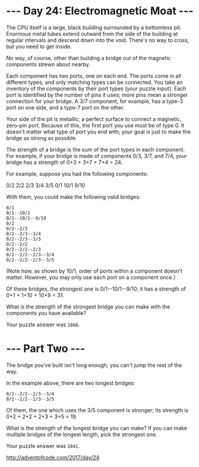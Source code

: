 # --- Day 24: Electromagnetic Moat ---

The CPU itself is a large, black building surrounded by a bottomless pit. Enormous metal tubes extend outward from the side of the building at regular intervals and descend down into the void. There's no way to cross, but you need to get inside.

No way, of course, other than building a bridge out of the magnetic components strewn about nearby.

Each component has two ports, one on each end. The ports come in all different types, and only matching types can be connected. You take an inventory of the components by their port types (your puzzle input). Each port is identified by the number of pins it uses; more pins mean a stronger connection for your bridge. A 3/7 component, for example, has a type-3 port on one side, and a type-7 port on the other.

Your side of the pit is metallic; a perfect surface to connect a magnetic, zero-pin port. Because of this, the first port you use must be of type 0. It doesn't matter what type of port you end with; your goal is just to make the bridge as strong as possible.

The strength of a bridge is the sum of the port types in each component. For example, if your bridge is made of components 0/3, 3/7, and 7/4, your bridge has a strength of 0+3 + 3+7 + 7+4 = 24.

For example, suppose you had the following components:

0/2
2/2
2/3
3/4
3/5
0/1
10/1
9/10

With them, you could make the following valid bridges:

    0/1
    0/1--10/1
    0/1--10/1--9/10
    0/2
    0/2--2/3
    0/2--2/3--3/4
    0/2--2/3--3/5
    0/2--2/2
    0/2--2/2--2/3
    0/2--2/2--2/3--3/4
    0/2--2/2--2/3--3/5

(Note how, as shown by 10/1, order of ports within a component doesn't matter. However, you may only use each port on a component once.)

Of these bridges, the strongest one is 0/1--10/1--9/10; it has a strength of 0+1 + 1+10 + 10+9 = 31.

What is the strength of the strongest bridge you can make with the components you have available?

Your puzzle answer was `1868`.


# --- Part Two ---

The bridge you've built isn't long enough; you can't jump the rest of the way.

In the example above, there are two longest bridges:

    0/2--2/2--2/3--3/4
    0/2--2/2--2/3--3/5

Of them, the one which uses the 3/5 component is stronger; its strength is 0+2 + 2+2 + 2+3 + 3+5 = 19.

What is the strength of the longest bridge you can make? If you can make multiple bridges of the longest length, pick the strongest one.

Your puzzle answer was `1841`.

http://adventofcode.com/2017/day/24